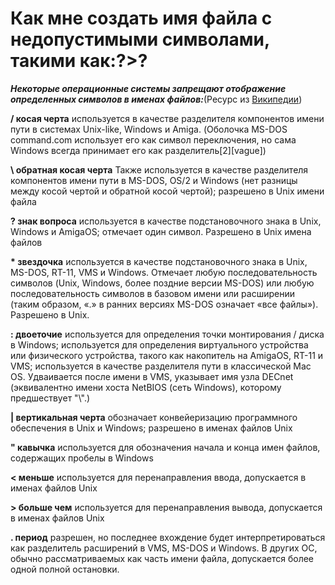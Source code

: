 # Как мне создать имя файла с недопустимыми символами, такими как:?>?

**_Некоторые операционные системы запрещают отображение определенных символов в именах файлов:_**(Ресурс из [Википедии](http://en.wikipedia.org/wiki/Filename))

**/ косая черта** используется в качестве разделителя компонентов имени пути в системах Unix-like, Windows и Amiga. (Оболочка MS-DOS command.com использует его как символ переключения, но сама Windows всегда принимает его как разделитель\[2\]\[vague\])

**\\ обратная косая черта** Также используется в качестве разделителя компонентов имени пути в MS-DOS, OS/2 и Windows (нет разницы между косой чертой и обратной косой чертой); разрешено в Unix имени файла

**? знак вопроса** используется в качестве подстановочного знака в Unix, Windows и AmigaOS; отмечает один символ. Разрешено в Unix имена файлов

**\* звездочка** используется в качестве подстановочного знака в Unix, MS-DOS, RT-11, VMS и Windows. Отмечает любую последовательность символов (Unix, Windows, более поздние версии MS-DOS) или любую последовательность символов в базовом имени или расширении (таким образом, «.» в ранних версиях MS-DOS означает «все файлы»). Разрешено в Unix.

**: двоеточие** используется для определения точки монтирования / диска в Windows; используется для определения виртуального устройства или физического устройства, такого как накопитель на AmigaOS, RT-11 и VMS; используется в качестве разделителя пути в классической Mac OS. Удваивается после имени в VMS, указывает имя узла DECnet (эквивалентно имени хоста NetBIOS (сеть Windows), которому предшествует "\\".)

**| вертикальная черта** обозначает конвейеризацию программного обеспечения в Unix и Windows; разрешено в именах файлов Unix

**" кавычка** используется для обозначения начала и конца имен файлов, содержащих пробелы в Windows

**< меньше** используется для перенаправления ввода, допускается в именах файлов Unix

**\> больше чем** используется для перенаправления вывода, допускается в именах файлов Unix

**. период** разрешен, но последнее вхождение будет интерпретироваться как разделитель расширений в VMS, MS-DOS и Windows. В других ОС, обычно рассматриваемых как часть имени файла, допускается более одной полной остановки.